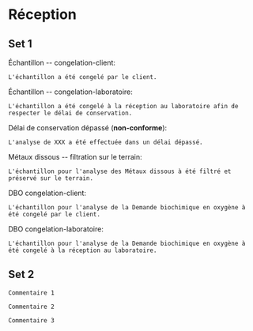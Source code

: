 # Réception


## Set 1
Échantillon -- congelation-client:
``` 
L'échantillon a été congelé par le client.
```
Échantillon -- congelation-laboratoire:
```
L'échantillon a été congelé à la réception au laboratoire afin de respecter le délai de conservation.
```
Délai de conservation dépassé (**non-conforme**):
```
L'analyse de XXX a été effectuée dans un délai dépassé.
```
Métaux dissous -- filtration sur le terrain:
```
L'échantillon pour l'analyse des Métaux dissous à été filtré et préservé sur le terrain.
```
DBO congelation-client:
```
L'échantillon pour l'analyse de la Demande biochimique en oxygène à été congelé par le client. 
```
DBO congelation-laboratoire:
```
L'échantillon pour l'analyse de la Demande biochimique en oxygène à été congelé à la réception au laboratoire. 
```

## Set 2

```
Commentaire 1
```

```
Commentaire 2
```

```
Commentaire 3
```

